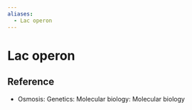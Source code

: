 ```yaml
---
aliases:
  - Lac operon
---
```

# Lac operon
## Reference
- Osmosis: Genetics: Molecular biology: Molecular biology